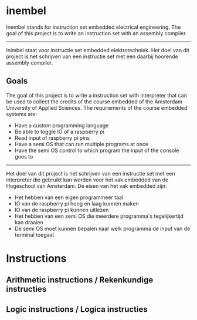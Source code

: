 # inembel
Inembel stands for instruction set embedded electrical engineering. The goal of this project is to write an instruction set with an assembly compiler. 

---
Inimbel staat voor instructie set embedded elektrotechniek. Het doel van dit project is het schrijven van een instructie set met een daarbij hoorende assembly compiler.

## Goals
The goal of this project is to write a instruction set with interpreter that can be used to collect the credits of the course embedded of the Amsterdam University of Applied Sciences. The requirements of the course embedded systems are:
- Have a custom programming language
- Be able to toggle IO of a raspberry pi
- Read input of raspberry pi pins
- Have a semi OS that can run multiple programs at once
- Have the semi OS control to which program the input of the console goes to

---
Het doel van dit project is het schrijven van een instructie set met een interpreter die gebruikt kan worden voor het vak embedded van de Hogeschool van Amsterdam. De eisen van het vak embedded zijn:
- Het hebben van een eigen programmeer taal
- IO van de raspberry pi hoog en laag kunnen maken
- IO van de raspberry pi kunnen uitlezen
- Het hebben van een semi OS die meerdere programma's tegelijkertijd kan draaien
- De semi OS moet kunnen bepalen naar welk programma de input van de terminal toegaat


# Instructions

## Arithmetic instructions / Rekenkundige instructies

## Logic instructions / Logica instructies

